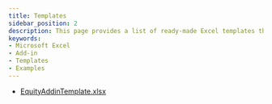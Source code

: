 ```yaml
---
title: Templates
sidebar_position: 2
description: This page provides a list of ready-made Excel templates that you can download to get started with your financial analysis. These templates are designed to help you perform a variety of tasks, from equity analysis to economic analysis. They can be used as-is or customized to suit your needs.
keywords:
- Microsoft Excel
- Add-in
- Templates
- Examples
---
```


* [EquityAddinTemplate.xlsx](https://github.com/OpenBB-finance/OpenBBTerminal/files/13842104/EquityAddinTemplate.xlsx)
